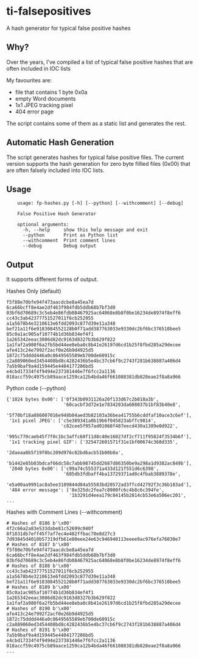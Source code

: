 # ti-falsepositives
A hash generator for typical false positive hashes

## Why?

Over the years, I've compiled a list of typical false positive hashes that are often included in IOC lists 

My favourites are: 
- file that contains 1 byte 0x0a 
- empty Word documents 
- 1x1 JPEG tracking pixel
- 404 error page

The script contains some of them as a static list and generates the rest.

## Automatic Hash Generation

The script generates hashes for typical false positive files. The current version supports the hash generation for zero byte fillled files (0x00) that are often falsely included into IOC lists.

## Usage

```
    usage: fp-hashes.py [-h] [--python] [--withcomment] [--debug]

    False Positive Hash Generator

    optional arguments:
      -h, --help     show this help message and exit
      --python       Print as Python list
      --withcomment  Print comment lines
      --debug        Debug output
```

## Output

It supports different forms of output.

Hashes Only (default)
```
f5f88e70bfe94f473aacdcbe8a45ea7d
6ca66bcff8e4ae2df463f984fdb5ddb68b7bf3d0
03bf6d70689c3c5eb4e86fdb08467925ac64068e8b8f0be16234de8974f8eff6
cc43c3ab42377751527011f6cb252955
a1a5678b4e3210613e6fdd2093c877d39e11a348
bef21a11f6e9183084552128b0f71add387763033e9330dc2bf6bc376510bee5
85c0a1ac905af10774b1d36b834ef4f1
1a265342eeac3086d82dc9163d8327b3b629f822
1a1faf2a980f6a2fb5bd44ee8eba0c8b41e26197d6cd1b25f8fbd285a29decee
afe413c24e7992f2acf0e26b9d4925d5
1872c75dddd446a0c8649565589eb700de60915c
c2a889060ed3454408bd8c4282436b5e4bc37cb6f9c2743f281b638887a406d4
7a5b9baf9a4d159445e4404177206bd5
e4cbd17334f4f9494e237381446e7f6fcc2a1136
018accf59c4975cb89aace1259ca12b4bda46f661088381db828eae2f8a8a966
```

Python code (--python)
```
{'1024 bytes 0x00': ['0f343b0931126a20f133d67c2b018a3b',
                     '60cacbf3d72e1e7834203da608037b1bf83b40e8',
                     '5f70bf18a086007016e948b04aed3b82103a36bea41755b6cddfaf10ace3c6ef'],
 '1x1 pixel JPEG': ['c5e389341a0b19b6f045823abffc9814',
                    'c82cee5f957ad01068f487eecd430a1389e0d922',
                    '995c770caeb45f7f0c1bc3affc60f11d8c40e16027df2cf711f95824f3534b6f'],
 '1x1 tracking pixel GIF': ['325472601571f31e1bf00674c368d335',
                            '2daeaa8b5f19f0bc209d976c02bd6acb51b00b0a',
                            'b1442e85b03bdcaf66dc58c7abb98745dd2687d86350be9a298a1d9382ac849b'],
 '2048 bytes 0x00': ['c99a74c555371a433d121f551d6c6398',
                     '605db3fdbaff4ba13729371ad0c4fbab3889378e',
                     'e5a00aa9991ac8a5ee3109844d84a55583bd20572ad3ffcd42792f3c36b183ad'],
 '404 error message': ['8e325dc2fea7c8900fc6c4b8c6c394fe',
                       '1b3291d4eea179c84145b2814cb53e6a506ec201',
...
```

Hashes with Comment Lines (--withcomment)
```
# Hashes of 8186 b'\x00'
4f2c66a2a83e533dabe81c52699c040f
8f1831db7eff45f7af7ec4e482ffbac70e8d27c3
7d93845d4010b57319dfb61e80eee24e63c946940113eeee9ac976efa76030e7
# Hashes of 8187 b'\x00'
f5f88e70bfe94f473aacdcbe8a45ea7d
6ca66bcff8e4ae2df463f984fdb5ddb68b7bf3d0
03bf6d70689c3c5eb4e86fdb08467925ac64068e8b8f0be16234de8974f8eff6
# Hashes of 8188 b'\x00'
cc43c3ab42377751527011f6cb252955
a1a5678b4e3210613e6fdd2093c877d39e11a348
bef21a11f6e9183084552128b0f71add387763033e9330dc2bf6bc376510bee5
# Hashes of 8189 b'\x00'
85c0a1ac905af10774b1d36b834ef4f1
1a265342eeac3086d82dc9163d8327b3b629f822
1a1faf2a980f6a2fb5bd44ee8eba0c8b41e26197d6cd1b25f8fbd285a29decee
# Hashes of 8190 b'\x00'
afe413c24e7992f2acf0e26b9d4925d5
1872c75dddd446a0c8649565589eb700de60915c
c2a889060ed3454408bd8c4282436b5e4bc37cb6f9c2743f281b638887a406d4
# Hashes of 8191 b'\x00'
7a5b9baf9a4d159445e4404177206bd5
e4cbd17334f4f9494e237381446e7f6fcc2a1136
018accf59c4975cb89aace1259ca12b4bda46f661088381db828eae2f8a8a966
...
```
